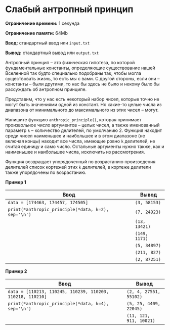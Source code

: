 # Слабый антропный принцип

**Ограничение времени:** 1 секунда

**Ограничение памяти:** 64Mb

**Ввод:** стандартный ввод или `input.txt`

**Вывод:** стандартный вывод или `output.txt`

Антропный принцип – это физическая гипотеза, по которой фундаментальные константы, определяющие существование нашей Вселенной так будто специально подобраны так, чтобы могла существовать жизнь, то есть мы с вами. С другой стороны, если они – константы – были другими, то нас бы здесь не было и некому было бы рассуждать об антропном принципе.

Представим, что у нас есть некоторый набор чисел, которые точно не могут быть значениями одной из констант. Но какие-то целые числа из диапазона от минимального до максимального из этих чисел – могут.

Напишите функцию `anthropic_principle()`, которая принимает произвольное число аргументов – целых чисел, а также именованный параметр `k` – количество делителей, по умолчанию 2. Функция находит среди чисел наименьшее и наибольшее и в этом диапазоне (не включая концы) находит все числа, имеющие ровно `k` делителей, не считая единицу и само число. Остальные аргументы нужно также, как и наименьшее и наибольшее числа, исключить из рассмотрения.

Функция возвращает упорядоченный по возрастанию произведения делителей список кортежей этих `k` делителей, в кортеже делители также упорядочены по возрастанию.

**Пример 1**

| Ввод                                   | Вывод              |
|----------------------------------------|--------------------|
| `data = [174463, 174457, 174505]`   | `(3, 58153)`       |
| `print(*anthropic_principle(*data, k=2), sep='\n')` | `(7, 24923)`       |
|                                        | `(13, 13421)`      |
|                                        | `(149, 1171)`      |
|                                        | `(5, 34897)`       |
|                                        | `(211, 827)`       |
|                                        | `(2, 87251)`       |

**Пример 2**

| Ввод                                   | Вывод                  |
|----------------------------------------|--------------------------|
| `data = [110213, 110245, 110239, 110203, 110218, 110210]`   | `(2, 4, 27551, 55102)`    |
| `print(*anthropic_principle(*data, k=4), sep='\n')` | `(5, 25, 4409, 22045)`    |
|                                        | `(11, 121, 911, 10021)` |